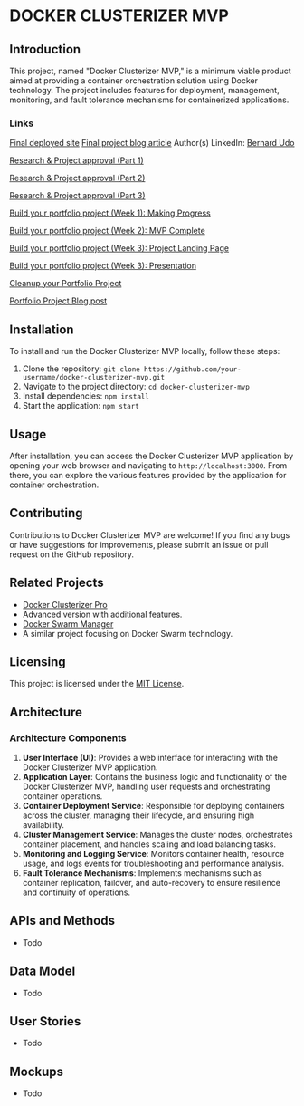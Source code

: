 # DOCKER CLUSTERIZER MVP 


## Introduction
This project, named "Docker Clusterizer MVP," is a minimum viable product 
aimed at providing a container orchestration solution using Docker technology. 
The project includes features for deployment, management, monitoring, 
and fault tolerance mechanisms for containerized applications.


### Links
[Final deployed site](https://7bernie.github.io/docker_clusterizer-MVP)
[Final project blog article](https://medium.com/@bernardbassie/my-journey-of-building-the-docker-clusterizer-mvp-trials-learnings-and-accomplishments-b74e2cc4dd8e)
Author(s) LinkedIn: [Bernard Udo](https://www.linkedin.com/in/bernard-udo-817a9592)

[Research & Project approval (Part 1)](https://intranet.alxswe.com/projects/361)

[Research & Project approval (Part 2)](https://intranet.alxswe.com/projects/571)

[Research & Project approval (Part 3)](https://intranet.alxswe.com/projects/572)

[Build your portfolio project (Week 1): Making Progress](https://intranet.alxswe.com/projects/312)

[Build your portfolio project (Week 2): MVP Complete](https://intranet.alxswe.com/projects/564)

[Build your portfolio project (Week 3): Project Landing Page](https://intranet.alxswe.com/projects/565)

[Build your portfolio project (Week 3): Presentation](https://intranet.alxswe.com/projects/573)

[Cleanup your Portfolio Project](https://intranet.alxswe.com/projects/567)

[Portfolio Project Blog post](https://intranet.alxswe.com/projects/566)


## Installation
To install and run the Docker Clusterizer MVP locally, follow these steps:
1. Clone the repository: `git clone https://github.com/your-username/docker-clusterizer-mvp.git`
2. Navigate to the project directory: `cd docker-clusterizer-mvp`
3. Install dependencies: `npm install`
4. Start the application: `npm start`

## Usage
After installation, you can access the Docker Clusterizer MVP application 
by opening your web browser and navigating to `http://localhost:3000`. From there, 
you can explore the various features provided by the application for container orchestration.

## Contributing
Contributions to Docker Clusterizer MVP are welcome! 
If you find any bugs or have suggestions for improvements, 
please submit an issue or pull request on the GitHub repository.

## Related Projects
- [Docker Clusterizer Pro](https://github.com/your-username/docker-clusterizer-pro) 
- Advanced version with additional features.
- [Docker Swarm Manager](https://github.com/your-username/docker-swarm-manager) 
- A similar project focusing on Docker Swarm technology.

## Licensing
This project is licensed under the [MIT License](LICENSE).

## Architecture
### Architecture Components
1. **User Interface (UI)**: Provides a web interface for 
interacting with the Docker Clusterizer MVP application.
2. **Application Layer**: Contains the business logic and functionality 
of the Docker Clusterizer MVP, handling user requests and orchestrating container operations.
3. **Container Deployment Service**: Responsible for deploying containers across the cluster, 
managing their lifecycle, and ensuring high availability.
4. **Cluster Management Service**: Manages the cluster nodes, orchestrates container placement, 
and handles scaling and load balancing tasks.
5. **Monitoring and Logging Service**: Monitors container health, resource usage, 
and logs events for troubleshooting and performance analysis.
6. **Fault Tolerance Mechanisms**: Implements mechanisms such as container replication, 
failover, and auto-recovery to ensure resilience and continuity of operations.


## APIs and Methods
- Todo

## Data Model
- Todo

## User Stories
- Todo

## Mockups
- Todo
